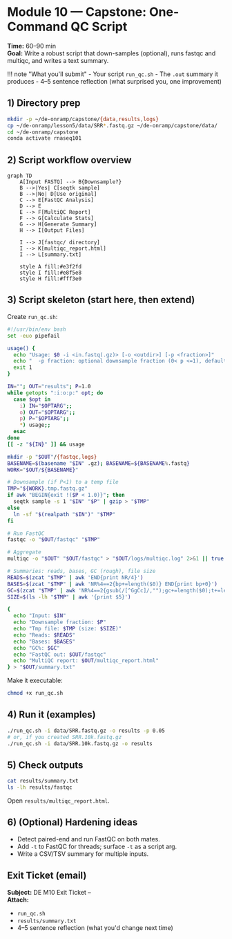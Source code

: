 # Module 10 — Capstone: One-Command QC Script

**Time:** 60–90 min  
**Goal:** Write a robust script that down-samples (optional), runs fastqc and multiqc, and writes a text summary.

!!! note "What you'll submit"
    - Your script `run_qc.sh`
    - The `.out` summary it produces
    - 4–5 sentence reflection (what surprised you, one improvement)

## 1) Directory prep

```bash
mkdir -p ~/de-onramp/capstone/{data,results,logs}
cp ~/de-onramp/lesson5/data/SRR*.fastq.gz ~/de-onramp/capstone/data/
cd ~/de-onramp/capstone
conda activate rnaseq101
```

## 2) Script workflow overview

```mermaid
graph TD
    A[Input FASTQ] --> B{Downsample?}
    B -->|Yes| C[seqtk sample]
    B -->|No| D[Use original]
    C --> E[FastQC Analysis]
    D --> E
    E --> F[MultiQC Report]
    F --> G[Calculate Stats]
    G --> H[Generate Summary]
    H --> I[Output Files]
    
    I --> J[fastqc/ directory]
    I --> K[multiqc_report.html]
    I --> L[summary.txt]
    
    style A fill:#e3f2fd
    style I fill:#e8f5e8
    style H fill:#fff3e0
```

## 3) Script skeleton (start here, then extend)

Create `run_qc.sh`:

```bash
#!/usr/bin/env bash
set -euo pipefail

usage() {
  echo "Usage: $0 -i <in.fastq(.gz)> [-o <outdir>] [-p <fraction>]"
  echo "  -p fraction: optional downsample fraction (0< p <=1), default: 1.0"
  exit 1
}

IN=""; OUT="results"; P=1.0
while getopts ":i:o:p:" opt; do
  case $opt in
    i) IN="$OPTARG";;
    o) OUT="$OPTARG";;
    p) P="$OPTARG";;
    *) usage;;
  esac
done
[[ -z "${IN}" ]] && usage

mkdir -p "$OUT"/{fastqc,logs}
BASENAME=$(basename "$IN" .gz); BASENAME=${BASENAME%.fastq}
WORK="$OUT/${BASENAME}"

# Downsample (if P<1) to a temp file
TMP="${WORK}.tmp.fastq.gz"
if awk "BEGIN{exit !($P < 1.0)}"; then
  seqtk sample -s 1 "$IN" "$P" | gzip > "$TMP"
else
  ln -sf "$(realpath "$IN")" "$TMP"
fi

# Run FastQC
fastqc -o "$OUT/fastqc" "$TMP"

# Aggregate
multiqc -o "$OUT" "$OUT/fastqc" > "$OUT/logs/multiqc.log" 2>&1 || true

# Summaries: reads, bases, GC (rough), file size
READS=$(zcat "$TMP" | awk 'END{print NR/4}')
BASES=$(zcat "$TMP" | awk 'NR%4==2{bp+=length($0)} END{print bp+0}')
GC=$(zcat "$TMP" | awk 'NR%4==2{gsub(/[^GgCc]/,"");gc+=length($0);t+=length($0)} END{if(t) printf("%.2f",100*gc/t); else print 0}')
SIZE=$(ls -lh "$TMP" | awk '{print $5}')

{
  echo "Input: $IN"
  echo "Downsample fraction: $P"
  echo "Tmp file: $TMP (size: $SIZE)"
  echo "Reads: $READS"
  echo "Bases: $BASES"
  echo "GC%: $GC"
  echo "FastQC out: $OUT/fastqc"
  echo "MultiQC report: $OUT/multiqc_report.html"
} > "$OUT/summary.txt"
```

Make it executable:

```bash
chmod +x run_qc.sh
```

## 4) Run it (examples)

```bash
./run_qc.sh -i data/SRR.fastq.gz -o results -p 0.05
# or, if you created SRR.10k.fastq.gz
./run_qc.sh -i data/SRR.10k.fastq.gz -o results
```

## 5) Check outputs

```bash
cat results/summary.txt
ls -lh results/fastqc
```

Open `results/multiqc_report.html`.

## 6) (Optional) Hardening ideas

- Detect paired-end and run FastQC on both mates.
- Add `-t` to FastQC for threads; surface `-t` as a script arg.
- Write a CSV/TSV summary for multiple inputs.

## Exit Ticket (email)

**Subject:** DE M10 Exit Ticket – <Your Name>  
**Attach:**

- `run_qc.sh`
- `results/summary.txt`
- 4–5 sentence reflection (what you'd change next time)